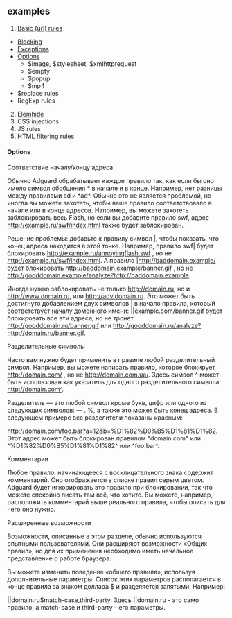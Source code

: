 ## examples
1. [Basic (url) rules](http://gshumihin.github.io/examples/filterrules/01_basic_rules.html#)
 * [Blocking](http://gshumihin.github.io/examples/filterrules/01_basic_rules.html#)
 * [Exceptions](http://gshumihin.github.io/examples/filterrules/01_2_Exceptions.html#)
 * [Options](#options)
    * $image, $stylesheet, $xmlhttprequest
    * $empty
    * $popup
    * $mp4
  * $replace rules
  * RegExp rules
2. [Elemhide](http://gshumihin.github.io/examples/filterrules/02_Elemhide.html#)
3. CSS injections
4. JS rules
5. HTML filtering rules

#### Options

Соответствие началу/концу адреса

Обычно Adguard обрабатывает каждое правило так, как если бы оно имело символ обобщения * в начале и в конце. Например, нет разницы между правилами ad и &#42;ad&#42;. Обычно это не является проблемой, но иногда вы можете захотеть, чтобы ваше правило соответствовало в начале или в конце адресов. Например, вы можете захотеть заблокировать весь Flash, но если вы добавите правило swf, адрес http://example.ru/swf/index.html также будет заблокирован.

Решение проблемы: добавьте к правилу символ |, чтобы показать, что конец адреса находится в этой точке. Например, правило swf| будет блокировать http://example.ru/annoyingflash.swf , но не http://example.ru/swf/index.html. А правило |http://baddomain.example/ будет блокировать http://baddomain.example/banner.gif , но не http://gooddomain.example/analyze?http://baddomain.example.

Иногда нужно заблокировать не только http://domain.ru, но и http://www.domain.ru, или http://adv.domain.ru. Это может быть достигнуто добавлением двух символов | в начало правила, который соответствует началу доменного имени: ||example.com/banner.gif будет блокировать все эти адреса, но не тронет http://gooddomain.ru/banner.gif или http://gooddomain.ru/analyze?http://domain.ru/banner.gif.

Разделительные символы

Часто вам нужно будет применить в правиле любой разделительный символ. Например, вы можете написать правило, которое блокирует http://domain.com/ , но не http://domain.com.ua/. Здесь символ ^ может быть использован как указатель для одного разделительного символа: http://domain.com^.

Разделитель — это любой символ кроме букв, цифр или одного из следующих символов: — . %, а также это может быть конец адреса. В следующем примере все разделители показаны красным:

http://domain.com/foo.bar?a=12&b=%D1%82%D0%B5%D1%81%D1%82.
Этот адрес может быть блокирован правилом ^domain.com^ или ^%D1%82%D0%B5%D1%81%D1%82^ или ^foo.bar^.

Комментарии

Любое правило, начинающееся с восклицательного знака содержит комментарий. Оно отображается в списке правил серым цветом. Adguard будет игнорировать это правило при блокировании, так что можете спокойно писать там всё, что хотите. Вы можете, например, расположить комментарий выше реального правила, чтобы описать для чего оно нужно.

Расширенные возможности

Возможности, описанные в этом разделе, обычно используются опытными пользователями. Они расширяют возможности «Общих правил», но для их применения необходимо иметь начальное представление о работе браузера.

Вы можете изменить поведение «общего правила», используя дополнительные параметры. Список этих параметров располагается в конце правила за знаком доллара $ и разделяется запятыми. Например:

||domain.ru$match-case,third-party.
Здесь ||domain.ru - это само правило, а match-case и third-party - его параметры.
